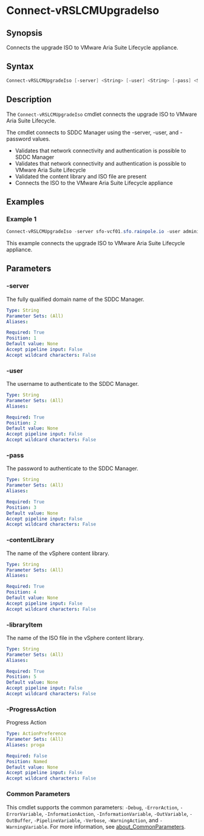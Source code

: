 # Connect-vRSLCMUpgradeIso

## Synopsis

Connects the upgrade ISO to VMware Aria Suite Lifecycle appliance.

## Syntax

```powershell
Connect-vRSLCMUpgradeIso [-server] <String> [-user] <String> [-pass] <String> [-contentLibrary] <String> [-libraryItem] <String> [-ProgressAction <ActionPreference>] [<CommonParameters>]
```

## Description

The `Connect-vRSLCMUpgradeIso` cmdlet connects the upgrade ISO to VMware Aria Suite Lifecycle.

The cmdlet connects to SDDC Manager using the -server, -user, and -password values.

- Validates that network connectivity and authentication is possible to SDDC Manager
- Validates that network connectivity and authentication is possible to VMware Aria Suite Lifecycle
- Validated the content library and ISO file are present
- Connects the ISO to the VMware Aria Suite Lifecycle appliance

## Examples

### Example 1

```powershell
Connect-vRSLCMUpgradeIso -server sfo-vcf01.sfo.rainpole.io -user administrator@vsphere.local -pass VMw@re1! -contentLibrary Operations -libraryItem "VMware-Aria-Suite-Lifecycle-Appliance-8.14.0.4-22630472-updaterepo"
```

This example connects the upgrade ISO to VMware Aria Suite Lifecycle appliance.

## Parameters

### -server

The fully qualified domain name of the SDDC Manager.

```yaml
Type: String
Parameter Sets: (All)
Aliases:

Required: True
Position: 1
Default value: None
Accept pipeline input: False
Accept wildcard characters: False
```

### -user

The username to authenticate to the SDDC Manager.

```yaml
Type: String
Parameter Sets: (All)
Aliases:

Required: True
Position: 2
Default value: None
Accept pipeline input: False
Accept wildcard characters: False
```

### -pass

The password to authenticate to the SDDC Manager.

```yaml
Type: String
Parameter Sets: (All)
Aliases:

Required: True
Position: 3
Default value: None
Accept pipeline input: False
Accept wildcard characters: False
```

### -contentLibrary

The name of the vSphere content library.

```yaml
Type: String
Parameter Sets: (All)
Aliases:

Required: True
Position: 4
Default value: None
Accept pipeline input: False
Accept wildcard characters: False
```

### -libraryItem

The name of the ISO file in the vSphere content library.

```yaml
Type: String
Parameter Sets: (All)
Aliases:

Required: True
Position: 5
Default value: None
Accept pipeline input: False
Accept wildcard characters: False
```

### -ProgressAction

Progress Action

```yaml
Type: ActionPreference
Parameter Sets: (All)
Aliases: proga

Required: False
Position: Named
Default value: None
Accept pipeline input: False
Accept wildcard characters: False
```

### Common Parameters

This cmdlet supports the common parameters: `-Debug`, `-ErrorAction`, `-ErrorVariable`, `-InformationAction`, `-InformationVariable`, `-OutVariable`, `-OutBuffer`, `-PipelineVariable`, `-Verbose`, `-WarningAction`, and `-WarningVariable`. For more information, see [about_CommonParameters](http://go.microsoft.com/fwlink/?LinkID=113216).
